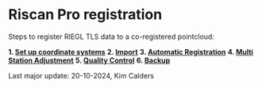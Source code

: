 # Riscan Pro registration
Steps to register RIEGL TLS data to a co-registered pointcloud:

**1. [Set up coordinate systems](1.GeoSysManager.md)**
**2. [Import](2.project_import_and_georeferencing.md)**
**3. [Automatic Registration](3.automatic_registration2.md)**
**4. [Multi Station Adjustment](4.multi_station_adjustment.md)**
**5. [Quality Control](5.quality_control.md)**
**6. [Backup](6.backup_export.md)**

Last major update: 20-10-2024, Kim Calders
